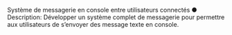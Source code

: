 Système de messagerie en console entre utilisateurs connectés
● Description: Développer un système complet de messagerie pour permettre aux utilisateurs de s’envoyer des message texte en console.
